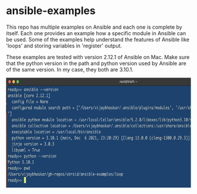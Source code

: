 # ansible-examples

This repo has multiple examples on Ansible and each one is complete by itself. Each one provides an example how a specific module in Ansible can be used. Some of the examples help understand the features of Ansible like 'loops' and storing variables in 'register' output. 

These examples are tested with version 2.12.1 of Ansible on Mac. Make sure that the python version in the path and python version used by Ansible are of the same version. In my case, they both are 3.10.1.


<img src="/images/ansible-python-version.png" width="600" height="300">

